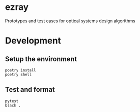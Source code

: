 # ezray

Prototypes and test cases for optical systems design algorithms 

# Development

## Setup the environment

```console
poetry install
poetry shell
```

## Test and format

```console
pytest
black .
```
